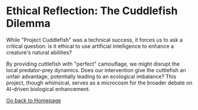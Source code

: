 # Ethical Reflection: The Cuddlefish Dilemma

While "Project Cuddlefish" was a technical success, it forces us to ask a critical question: is it ethical to use artificial intelligence to enhance a creature's natural abilities?

By providing cuttlefish with "perfect" camouflage, we might disrupt the local predator-prey dynamics. Does our intervention give the cuttlefish an unfair advantage, potentially leading to an ecological imbalance? This project, though whimsical, serves as a microcosm for the broader debate on AI-driven biological enhancement.

[Go back to Homepage](../README.md)
